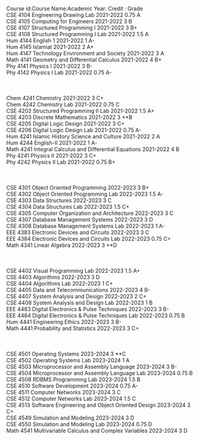 </br>
</br>
</br>
</br>
Course id:Course Name:Academic Year: Credit : Grade
</br>
CSE 4104 Engineering Drawing Lab	2021-2022	0.75	A
</br>
CSE 4105 Computing for Engineers	2021-2022	3	B
</br>
CSE 4107 Structured Programming I	2021-2022	3	B+
</br>
CSE 4108 Structured Programming I Lab	2021-2022	1.5	A
</br>
Hum 4144 English 1	2021-2022	1	A-
</br>
Hum 4145 Islamiat	2021-2022	2	A+
</br>
Hum 4147 Technology Environment and Society	2021-2022	3	A
</br>
Math 4141 Geometry and Differential Calculus	2021-2022	4	B+
</br>
Phy 4141 Physics I	2021-2022	3	B-
</br>
Phy 4142 Physics I Lab	2021-2022	0.75	A-
</br>
</br>
</br>
</br>
Chem 4241 Chemistry	2021-2022	3	C+
</br>
Chem 4242 Chemistry Lab	2021-2022	0.75	C
</br>
CSE 4202 Structured Programming II Lab	2021-2022	1.5	A+
</br>
CSE 4203 Discrete Mathematics	2021-2022	3	**B
</br>
CSE 4205 Digital Logic Design	2021-2022	3	C+
</br>
CSE 4206 Digital Logic Design Lab	2021-2022	0.75	A-
</br>
Hum 4241 Islamic History Science and Culture	2021-2022	2	A
</br>
Hum 4244 English-II	2021-2022	1	A-
</br>
Math 4241 Integral Calculus and Differential Equations	2021-2022	4	B
</br>
Phy 4241 Physics II	2021-2022	3	C+
</br>
Phy 4242 Physics II Lab	2021-2022	0.75	B+
</br>
</br>
</br>
</br>
CSE 4301 Object Oriented Programming	2022-2023	3	B+
</br>
CSE 4302 Object Oriented Programming Lab	2022-2023	1.5	A-
</br>
CSE 4303 Data Structures	2022-2023	3	C
</br>
CSE 4304 Data Structures Lab	2022-2023	1.5	C+
</br>
CSE 4305 Computer Organization and Architecture	2022-2023	3	C
</br>
CSE 4307 Database Management Systems	2022-2023	3	D
</br>
CSE 4308 Database Management Systems Lab	2022-2023	1	A-
</br>
EEE 4383 Electronic Devices and Circuits	2022-2023	3	C
</br>
EEE 4384 Electronic Devices and Circuits Lab	2022-2023	0.75	C+
</br>
Math 4341 Linear Algebra	2022-2023	3	**D
</br>
</br>
</br>
</br>
CSE 4402 Visual Programming Lab	2022-2023	1.5	A+
</br>
CSE 4403 Algorithms	2022-2023	3	D
</br>
CSE 4404 Algorithms Lab	2022-2023	1	C+
</br>
CSE 4405 Data and Telecommunications	2022-2023	4	B-
</br>
CSE 4407 System Analysis and Design	2022-2023	2	C+
</br>
CSE 4408 System Analysis and Design Lab	2022-2023	1	B
</br>
EEE 4483 Digital Electronics & Pulse Techniques	2022-2023	3	B-
</br>
EEE 4484 Digital Electronics & Pulse Techniques Lab	2022-2023	0.75	B
</br>
Hum 4441 Engineering Ethics	2022-2023	3	B-
</br>
Math 4441 Probability and Statistics	2022-2023	3	C+
</br>
</br>
</br>
</br>
CSE 4501 Operating Systems	2023-2024	3	**C
</br>
CSE 4502 Operating Systems Lab	2023-2024	1	A
</br>
CSE 4503 Microprocessor and Assembly Language	2023-2024	3	B-
</br>
CSE 4504 Microprocessor and Assembly Language Lab	2023-2024	0.75	B
</br>
CSE 4508 RDBMS Programming Lab	2023-2024	1.5	B
</br>
CSE 4510 Software Development	2023-2024	0.75	A-
</br>
CSE 4511 Computer Networks	2023-2024	3	C
</br>
CSE 4512 Computer Networks Lab	2023-2024	1.5	C
</br>
CSE 4513 Software Engineering and Object Oriented Design	2023-2024	3	C+
</br>
CSE 4549 Simulation and Modeling	2023-2024	3	D
</br>
CSE 4550 Simulation and Modeling Lab	2023-2024	0.75	D
</br>
Math 4541 Multivariable Calculus and Complex Variables	2023-2024	3	D
</br>
</br>
</br>
</br>
